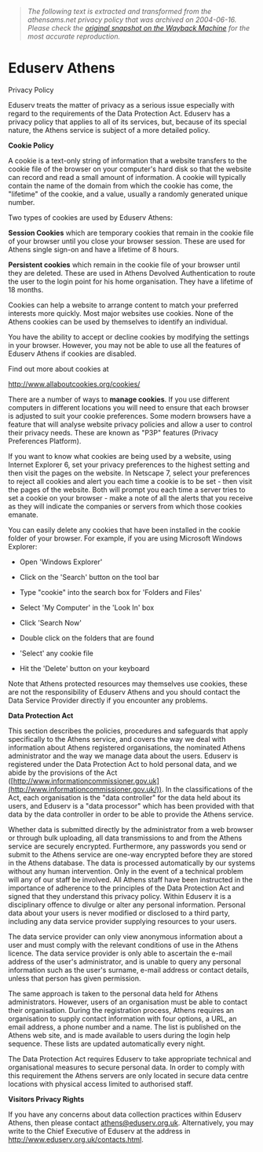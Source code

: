 > *The following text is extracted and transformed from the athensams.net privacy policy that was archived on 2004-06-16. Please check the [original snapshot on the Wayback Machine](https://web.archive.org/web/20040616152008id_/http%3A//www.athensams.net/privacypolicy.html) for the most accurate reproduction.*

# Eduserv Athens

Privacy Policy

Eduserv treats the matter of privacy as a serious issue especially with regard to the requirements of the Data Protection Act. Eduserv has a privacy policy that applies to all of its services, but, because of its special nature, the Athens service is subject of a more detailed policy. 

**Cookie Policy**

A cookie is a text-only string of information that a website transfers to the cookie file of the browser on your computer's hard disk so that the website can record and read a small amount of information. A cookie will typically contain the name of the domain from which the cookie has come, the "lifetime" of the cookie, and a value, usually a randomly generated unique number. 

Two types of cookies are used by Eduserv Athens:

**Session Cookies** which are temporary cookies that remain in the cookie file of your browser until you close your browser session. These are used for Athens single sign-on and have a lifetime of 8 hours.

**Persistent cookies** which remain in the cookie file of your browser until they are deleted. These are used in Athens Devolved Authentication to route the user to the login point for his home organisation. They have a lifetime of 18 months.

Cookies can help a website to arrange content to match your preferred interests more quickly. Most major websites use cookies. None of the Athens cookies can be used by themselves to identify an individual.

You have the ability to accept or decline cookies by modifying the settings in your browser. However, you may not be able to use all the features of Eduserv Athens if cookies are disabled.

Find out more about cookies at 

<http://www.allaboutcookies.org/cookies/>

There are a number of ways to **manage cookies**. If you use different computers in different locations you will need to ensure that each browser is adjusted to suit your cookie preferences. Some modern browsers have a feature that will analyse website privacy policies and allow a user to control their privacy needs. These are known as "P3P" features (Privacy Preferences Platform). 

If you want to know what cookies are being used by a website, using Internet Explorer 6, set your privacy preferences to the highest setting and then visit the pages on the website. In Netscape 7, select your preferences to reject all cookies and alert you each time a cookie is to be set - then visit the pages of the website. Both will prompt you each time a server tries to set a cookie on your browser - make a note of all the alerts that you receive as they will indicate the companies or servers from which those cookies emanate.

You can easily delete any cookies that have been installed in the cookie folder of your browser. For example, if you are using Microsoft Windows Explorer: 

  * Open 'Windows Explorer'   

  * Click on the 'Search' button on the tool bar  

  * Type "cookie" into the search box for 'Folders and Files'   

  * Select 'My Computer' in the 'Look In' box   

  * Click 'Search Now'   

  * Double click on the folders that are found   

  * 'Select' any cookie file   

  * Hit the 'Delete' button on your keyboard 

Note that Athens protected resources may themselves use cookies, these are not the responsibility of Eduserv Athens and you should contact the Data Service Provider directly if you encounter any problems.

**Data Protection Act**

This section describes the policies, procedures and safeguards that apply specifically to the Athens service, and covers the way we deal with information about Athens registered organisations, the nominated Athens administrator and the way we manage data about the users. Eduserv is registered under the Data Protection Act to hold personal data, and we abide by the provisions of the Act ([http://www.informationcommissioner.gov.uk](http://www.informationcommissioner.gov.uk/)). In the classifications of the Act, each organisation is the "data controller" for the data held about its users, and Eduserv is a "data processor" which has been provided with that data by the data controller in order to be able to provide the Athens service. 

Whether data is submitted directly by the administrator from a web browser or through bulk uploading, all data transmissions to and from the Athens service are securely encrypted. Furthermore, any passwords you send or submit to the Athens service are one-way encrypted before they are stored in the Athens database. The data is processed automatically by our systems without any human intervention. Only in the event of a technical problem will any of our staff be involved. All Athens staff have been instructed in the importance of adherence to the principles of the Data Protection Act and signed that they understand this privacy policy. Within Eduserv it is a disciplinary offence to divulge or alter any personal information. Personal data about your users is never modified or disclosed to a third party, including any data service provider supplying resources to your users.

The data service provider can only view anonymous information about a user and must comply with the relevant conditions of use in the Athens licence. The data service provider is only able to ascertain the e-mail address of the user's administrator, and is unable to query any personal information such as the user's surname, e-mail address or contact details, unless that person has given permission.

The same approach is taken to the personal data held for Athens administrators. However, users of an organisation must be able to contact their organisation. During the registration process, Athens requires an organisation to supply contact information with four options, a URL, an email address, a phone number and a name. The list is published on the Athens web site, and is made available to users during the login help sequence. These lists are updated automatically every night.

The Data Protection Act requires Eduserv to take appropriate technical and organisational measures to secure personal data. In order to comply with this requirement the Athens servers are only located in secure data centre locations with physical access limited to authorised staff.

**Visitors Privacy Rights**

If you have any concerns about data collection practices within Eduserv Athens, then please contact athens@eduserv.org.uk. Alternatively, you may write to the Chief Executive of Eduserv at the address in <http://www.eduserv.org.uk/contacts.html>.
